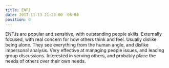 ```yaml
---
title: ENFJ
date: 2017-11-13 21:23:00 -06:00
position: 0
---
```


ENFJs are popular and sensitive, with outstanding people skills. Externally focused, with real concern for how others think and feel. Usually dislike being alone. They see everything from the human angle, and dislike impersonal analysis. Very effective at managing people issues, and leading group discussions. Interested in serving others, and probably place the needs of others over their own needs.
